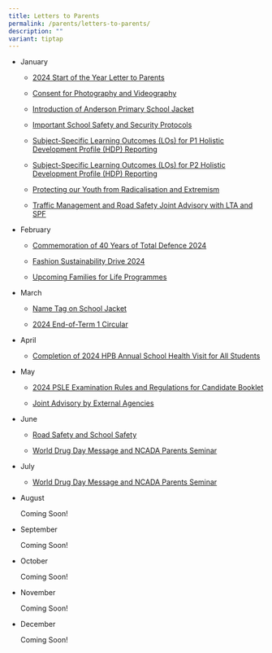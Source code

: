```yaml
---
title: Letters to Parents
permalink: /parents/letters-to-parents/
description: ""
variant: tiptap
---
```

<ul>
<li>
<p>January</p>
<ul data-tight="true" class="tight">
<li>
<p><a href="/files/2024_Start_of_the_Year_Letter_to_Parents_dated_29_Dec_23.pdf" rel="noopener noreferrer nofollow" target="_blank">2024 Start of the Year Letter to Parents</a>
</p>
</li>
<li>
<p><a href="/announcements/sites/consent-for-photography-and-videography/" rel="noopener noreferrer nofollow" target="">Consent for Photography and Videography</a>
</p>
</li>
<li>
<p><a href="/announcements/sites/anderson-school-jacket/" rel="noopener noreferrer nofollow" target="">Introduction of Anderson Primary School Jacket</a>
</p>
</li>
<li>
<p><a href="/files/Important_School_Safety_and_Security_Protocols.pdf" rel="noopener noreferrer nofollow" target="_blank">Important School Safety and Security Protocols</a>
</p>
</li>
<li>
<p><a href="/files/P1_Letter__Subj_Specific_LOs_for_2024_.pdf" rel="noopener noreferrer nofollow" target="_blank">Subject-Specific Learning Outcomes (LOs) for P1 Holistic Development Profile (HDP) Reporting</a>
</p>
</li>
<li>
<p><a href="/files/P2_Letter__Subj_Specific_LOs_for_2024_.pdf" rel="noopener noreferrer nofollow" target="_blank">Subject-Specific Learning Outcomes (LOs) for P2 Holistic Development Profile (HDP) Reporting</a>
</p>
</li>
<li>
<p><a href="/files/Protecting_our_Youth_from_Radicalisation_and_Extremism_for_Parents_.pdf" rel="noopener noreferrer nofollow" target="_blank">Protecting our Youth from Radicalisation and Extremism</a>
</p>
</li>
<li>
<p><a href="/files/Traffic_Management_and_Road_Safety_Joint_Advisory_2024.pdf" rel="noopener noreferrer nofollow" target="_blank">Traffic Management and Road Safety Joint Advisory with LTA and SPF</a>
</p>
</li>
</ul>
</li>
<li>
<p>February</p>
<ul data-tight="true" class="tight">
<li>
<p><a href="/announcements/sites/total-defence-2024/" rel="noopener noreferrer nofollow" target="">Commemoration of 40 Years of Total Defence 2024</a>
</p>
</li>
<li>
<p><a href="/files/2024_Parents_Letter_on_Fashion_Sustainability_Drive_2_Feb_2024.pdf" rel="noopener noreferrer nofollow" target="_blank">Fashion Sustainability Drive 2024</a>
</p>
</li>
<li>
<p><a href="/files/Upcoming_Families_for_Life_Programmes.pdf" rel="noopener noreferrer nofollow" target="_blank">Upcoming Families for Life Programmes</a>
</p>
</li>
</ul>
</li>
<li>
<p>March</p>
<ul data-tight="true" class="tight">
<li>
<p><a href="/announcements/sites/nameonschooljacket/" rel="noopener noreferrer nofollow" target="">Name Tag on School Jacket</a>
</p>
</li>
<li>
<p><a href="/files/2024_End_of_Term_1_Letter_to_Parent_5_March.pdf" rel="noopener noreferrer nofollow" target="_blank">2024 End-of-Term 1 Circular</a>
</p>
</li>
</ul>
</li>
<li>
<p>April</p>
<ul data-tight="true" class="tight">
<li>
<p><a href="https://andersonpri.gov.sg/completion-of-2024-hpb-annual-school-health-visit-for-all-students/" rel="noopener noreferrer nofollow" target="">Completion of 2024 HPB Annual School Health Visit for All Students</a>
</p>
</li>
</ul>
</li>
<li>
<p>May</p>
<ul data-tight="true" class="tight">
<li>
<p><a href="/2024-psle-examination-rules-and-regulations-for-candidate-booklet/" rel="noopener noreferrer nofollow" target="">2024 PSLE Examination Rules and Regulations for Candidate Booklet</a>
</p>
</li>
<li>
<p><a href="https://andersonpri.gov.sg/joint-advisory-by-external-agencies/" rel="noopener noreferrer nofollow" target="">Joint Advisory by External Agencies</a>
</p>
</li>
</ul>
</li>
<li>
<p>June</p>
<ul data-tight="true" class="tight">
<li>
<p><a href="/2024-psle-examination-rules-and-regulations-for-candidate-booklet/" rel="noopener noreferrer nofollow" target="">Road Safety and School Safety</a>
</p>
</li>
<li>
<p><a href="/world-drug-day-message-and-ncada-parents-seminar/" rel="noopener noreferrer nofollow" target="">World Drug Day Message and NCADA Parents Seminar</a>
</p>
</li>
</ul>
</li>
<li>
<p>July</p>
<ul data-tight="true" class="tight">
<li>
<p><a href="/world-drug-day-message-and-ncada-parents-seminar/" rel="noopener noreferrer nofollow" target="">World Drug Day Message and NCADA Parents Seminar</a>
</p>
</li>
</ul>
</li>
<li>
<p>August</p>
<p>Coming Soon!</p>
</li>
<li>
<p>September</p>
<p>Coming Soon!</p>
</li>
<li>
<p>October</p>
<p>Coming Soon!</p>
</li>
<li>
<p>November</p>
<p>Coming Soon!</p>
</li>
<li>
<p>December</p>
<p>Coming Soon!</p>
</li>
</ul>
<p></p>